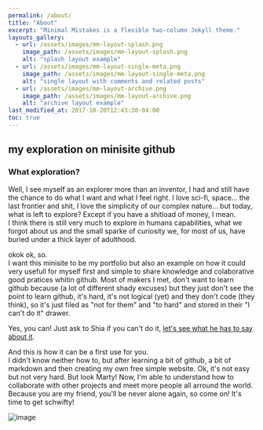 ```yaml
---
permalink: /about/
title: "About"
excerpt: "Minimal Mistakes is a flexible two-column Jekyll theme."
layouts_gallery:
  - url: /assets/images/mm-layout-splash.png
    image_path: /assets/images/mm-layout-splash.png
    alt: "splash layout example"
  - url: /assets/images/mm-layout-single-meta.png
    image_path: /assets/images/mm-layout-single-meta.png
    alt: "single layout with comments and related posts"
  - url: /assets/images/mm-layout-archive.png
    image_path: /assets/images/mm-layout-archive.png
    alt: "archive layout example"
last_modified_at: 2017-10-20T12:43:30-04:00
toc: true
---
```


## my exploration on minisite github
### What exploration?

Well, I see myself as an explorer more than an inventor, I had and still have the chance to do what I want and what I feel right. 
I love sci-fi, space... the last frontier and shit, I love the simplicity of our complex nature... but today, what is left to explore? Except if you have a shitload of money, I mean.  
I think there is still very much to explore in humans capabilities, what we forgot about us and the small sparke of curiosity we, for most of us, have buried under a thick layer of adulthood. 

okok ok, so.  
I want this minisite to be my portfolio but also an example on how it could very usefull for myself first and simple to share knowledge and colaborative good pratices whitin github. 
Most of makers I met, don't want to learn github because (a lot of different shady excuses) but they just don't see the point to learn github, it's hard, it's not logical (yet) and they don't code (they think), so it's just filed as "not for them" and "to hard" and stored in their "I can't do it" drawer.  

Yes, you can! Just ask to Shia if you can't do it, [let's see what he has to say about it](https://www.youtube.com/watch?v=-NRaUjbZuOY).  

And this is how it can be a first use for you.   
I didn't know neither how to, but after learning a bit of github, a bit of markdown and then creating my own free simple website. Ok, it's not easy but not very hard. But look Marty! Now, I'm able to understand how to collaborate with other projects and meet more people all arround the world. Because you are my friend, you'll be never alone again, so come on! It's time to get schwifty!   

![image](https://user-images.githubusercontent.com/12049360/32323816-861f4b74-bfc9-11e7-9795-781b90381454.png)



